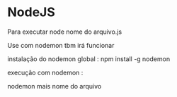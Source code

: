 # NodeJS

Para executar node nome do arquivo.js

Use com nodemon tbm irá funcionar

instalação do nodemon global : 
npm install -g nodemon

execução com nodemon : 

nodemon mais nome do arquivo
